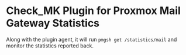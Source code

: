 # Check_MK Plugin for Proxmox Mail Gateway Statistics

Along with the plugin agent, it will run `pmgsh get /statistics/mail` and
monitor the statistics reported back.

